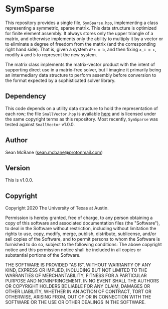 # SymSparse
This repository provides a single file, `SymSparse.hpp`, implementing a class
representing a symmetric, sparse matrix. This data structure is optimized for
finite element assembly. It always stores only the upper triangle of a matrix,
and otherwise implements only the ability to multiply it by a vector or to
eliminate a degree of freedom from the matrix (and the corresponding right
hand side). That is, given a system `A*x = b`, and then fixing `x_i = c`,
modify `A` and `b` to represent the new system.

The matrix class implements the matrix-vector product with the intent of
supporting direct use in a matrix-free solver, but I imagine it primarily being
an intermediary data structure to perform assembly before conversion to the
format expected by a sophisticated solver library.

## Dependency
This code depends on a utility data structure to hold the representation of
each row; the file `SmallVector.hpp` is available
[here](https://github.com/slmcbane/SmallVector) and is licensed under the same
copyright terms as this repository. Most recently, `SymSparse` was tested against `SmallVector` v1.0.0.

## Author
Sean McBane (<sean.mcbane@protonmail.com>)

## Version
This is v1.0.0.

## Copyright
Copyright 2020 The University of Texas at Austin.

Permission is hereby granted, free of charge, to any person obtaining a copy
of this software and associated documentation files (the "Software"), to
deal in the Software without restriction, including without limitation the
rights to use, copy, modify, merge, publish, distribute, sublicense, and/or
sell copies of the Software, and to permit persons to whom the Software is
furnished to do so, subject to the following conditions:
The above copyright notice and this permission notice shall be included in
all copies or substantial portions of the Software.

THE SOFTWARE IS PROVIDED "AS IS", WITHOUT WARRANTY OF ANY KIND, EXPRESS OR
IMPLIED, INCLUDING BUT NOT LIMITED TO THE WARRANTIES OF MERCHANTABILITY,
FITNESS FOR A PARTICULAR PURPOSE AND NONINFRINGEMENT. IN NO EVENT SHALL
THE AUTHORS OR COPYRIGHT HOLDERS BE LIABLE FOR ANY CLAIM, DAMAGES OR OTHER
LIABILITY, WHETHER IN AN ACTION OF CONTRACT, TORT OR OTHERWISE, ARISING
FROM, OUT OF OR IN CONNECTION WITH THE SOFTWARE OR THE USE OR OTHER
DEALINGS IN THE SOFTWARE.
